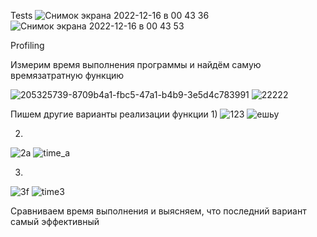 Tests
![Снимок экрана 2022-12-16 в 00 43 36](https://user-images.githubusercontent.com/43472988/207952542-8e647532-1c7e-4bda-a0d3-0872d791ceb9.png)
![Снимок экрана 2022-12-16 в 00 43 53](https://user-images.githubusercontent.com/43472988/207952564-de16b2dd-c5a3-4908-93f4-01ba0c92434f.png)

Profiling

Измерим время выполнения программы и найдём самую времязатратную функцию


![205325739-8709b4a1-fbc5-47a1-b4b9-3e5d4c783991](https://user-images.githubusercontent.com/43472988/208233342-b73f4646-1380-467d-8d5f-7d283b23bb0a.png)
![22222](https://user-images.githubusercontent.com/43472988/208233347-55316086-f4df-44a1-ad2a-536abe62e945.png)

Пишем другие варианты реализации функции
1)
![123](https://user-images.githubusercontent.com/43472988/208233522-1c9f316c-3865-4f0b-bb13-5ba760ecf9ab.png)
![ешьу](https://user-images.githubusercontent.com/43472988/208233466-0dae7319-0a05-4e54-b84c-f48a2cd6fd29.png)

2)
![2а](https://user-images.githubusercontent.com/43472988/208233465-c60301d1-a743-445b-9af1-d74ff67430a9.png)
![time_a](https://user-images.githubusercontent.com/43472988/208233502-a1362ca6-a914-4155-8a96-35b7a8afb438.png)

3)
![3f](https://user-images.githubusercontent.com/43472988/208233488-390d772e-cd2b-4a8c-b4c1-b71a012cd142.png)
![time3](https://user-images.githubusercontent.com/43472988/208233497-746aa124-185f-40a6-af96-daf77dc7cdba.png)

Сравниваем время выполнения и выясняем, что последний вариант самый эффективный
